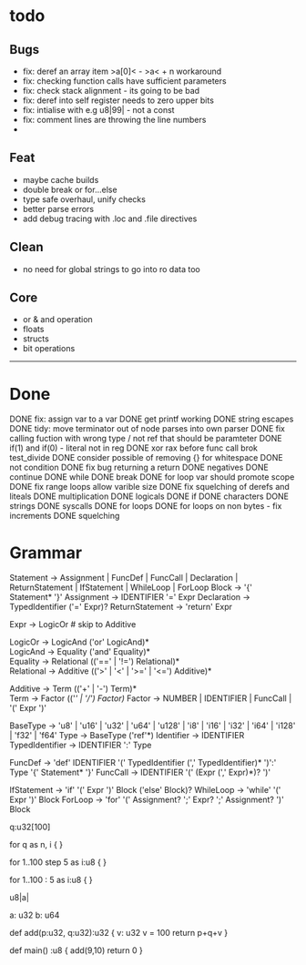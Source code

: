 # todo

## Bugs
- fix:  deref an array item >a[0]<   - >a< + n workaround
- fix:  checking function calls have sufficient parameters
- fix:  check stack alignment - its going to be bad
- fix:  deref into self register needs to zero upper bits
- fix:  intialise with e.g u8|99| - not a const
- fix:  comment lines are throwing the line numbers
- 
## Feat

- maybe cache builds
- double break or for...else
- type safe overhaul, unify checks
- better parse errors
- add debug tracing with .loc and .file directives

## Clean
- no need for global strings to go into ro data too

## Core
- or & and operation
- floats
- structs
- bit operations

----------

# Done
DONE fix:  assign var to a var
DONE  get printf working
DONE string escapes
DONE tidy: move terminator out of node parses into own parser
DONE  fix calling fuction with wrong type / not ref that should be paramteter
DONE if(1) and if(0) - literal not in reg
DONE xor rax before func call brok test_divide
DONE consider possible of removing {} for whitespace
DONE  not condition
DONE fix bug returning a return
DONE negatives
DONE continue
DONE while
DONE break 
DONE for loop var should promote scope
DONE fix range loops allow varible size
DONE fix squelching of derefs and liteals
DONE multiplication
DONE logicals
DONE if
DONE characters
DONE strings
DONE syscalls
DONE for loops
DONE for loops on non bytes - fix increments
DONE squelching

# Grammar

Statement       -> Assignment | FuncDef | FuncCall |
                   Declaration | ReturnStatement |
                   IfStatement | WhileLoop | ForLoop
Block           -> '{' Statement* '}'
Assignment      -> IDENTIFIER '=' Expr
Declaration     -> TypedIdentifier ('=' Expr)?
ReturnStatement -> 'return' Expr

Expr            -> LogicOr   # skip to Additive

LogicOr         -> LogicAnd ('or' LogicAnd)*      
LogicAnd        -> Equality ('and' Equality)*      
Equality        -> Relational (('==' | '!=') Relational)*  
Relational      -> Additive (('>' | '<' | '>=' | '<=') Additive)*

Additive        -> Term (('+' | '-') Term)*    
Term            -> Factor (('*' | '/') Factor)*
Factor          -> NUMBER | IDENTIFIER | FuncCall | '(' Expr ')' 

BaseType        -> 'u8' | 'u16' | 'u32' | 'u64' | 'u128' | 'i8' | 'i16' | 'i32' | 'i64' | 'i128' | 'f32' | 'f64'
Type            -> BaseType ('ref'*)
Identifier      -> IDENTIFIER
TypedIdentifier -> IDENTIFIER ':' Type

FuncDef         -> 'def' IDENTIFIER '(' TypedIdentifier (',' TypedIdentifier)* ')':' Type '{' Statement* '}'
FuncCall        -> IDENTIFIER '(' (Expr (',' Expr)*)? ')'

IfStatement     -> 'if' '(' Expr ')' Block ('else' Block)?
WhileLoop       -> 'while' '(' Expr ')' Block
ForLoop         -> 'for' '(' Assignment? ';' Expr? ';' Assignment? ')' Block


q:u32[100]

for q as n, i {
}

for 1..100 step 5 as i:u8 {
}

for 1..100 : 5 as i:u8 {
}

u8|a|



a: u32
b: u64

def add(p:u32, q:u32):u32 {
  v: u32
  v = 100
  return p+q+v
}

def main() :u8 {
   add(9,10)
   return 0
}
